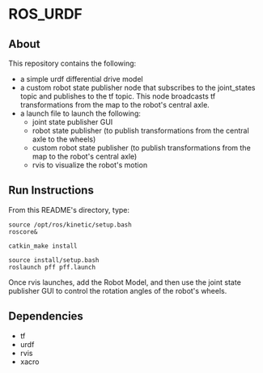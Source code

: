 # ROS_URDF

## About
This repository contains the following:
* a simple urdf differential drive model
* a custom robot state publisher node that subscribes to the joint_states topic and publishes to the tf topic. This node broadcasts tf transformations from the map to the robot's central axle.
* a launch file to launch the following:
  * joint state publisher GUI
  * robot state publisher (to publish transformations from the central axle to the wheels)
  * custom robot state publisher (to publish transformations from the map to the robot's central axle)
  * rvis to visualize the robot's motion

## Run Instructions
From this README's directory, type:
```
source /opt/ros/kinetic/setup.bash
roscore& 

catkin_make install

source install/setup.bash
roslaunch pff pff.launch
```

Once rvis launches, add the Robot Model, and then use the joint state publisher GUI to control the rotation angles of the robot's wheels.

## Dependencies
* tf
* urdf
* rvis
* xacro
